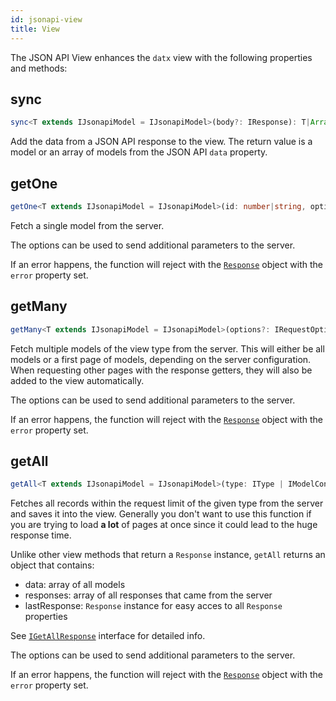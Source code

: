 ```yaml
---
id: jsonapi-view
title: View
---
```


The JSON API View enhances the `datx` view with the following properties and methods:

## sync

```typescript
sync<T extends IJsonapiModel = IJsonapiModel>(body?: IResponse): T|Array<T>|null;
```

Add the data from a JSON API response to the view. The return value is a model or an array of models from the JSON API `data` property.

## getOne

```typescript
getOne<T extends IJsonapiModel = IJsonapiModel>(id: number|string, options?: IRequestOptions): Promise<Response<T>>;
```

Fetch a single model from the server.

The options can be used to send additional parameters to the server.

If an error happens, the function will reject with the [`Response`](jsonapi-response) object with the `error` property set.

## getMany

```typescript
getMany<T extends IJsonapiModel = IJsonapiModel>(options?: IRequestOptions): Promise<Response<T>>
```

Fetch multiple models of the view type from the server. This will either be all models or a first page of models, depending on the server configuration. When requesting other pages with the response getters, they will also be added to the view automatically.

The options can be used to send additional parameters to the server.

If an error happens, the function will reject with the [`Response`](jsonapi-response) object with the `error` property set.

## getAll

```typescript
getAll<T extends IJsonapiModel = IJsonapiModel>(type: IType | IModelConstructor<T>, options?: IRequestOptions, maxRequests?: number = 50): Promise<IGetAllResponse<T>>
```

Fetches all records within the request limit of the given type from the server and saves it into the view. 
Generally you don't want to use this function if you are trying to load **a lot** of pages at once since it could lead to the huge response time.

Unlike other view methods that return a `Response` instance, `getAll` returns an object that contains:

- data: array of all models
- responses: array of all responses that came from the server
- lastResponse: `Response` instance for easy acces to all `Response` properties

See [`IGetAllResponse`](jsonapi-typescript-interfaces#igetallresponse) interface for detailed info.

The options can be used to send additional parameters to the server.

If an error happens, the function will reject with the [`Response`](jsonapi-response) object with the `error` property set.